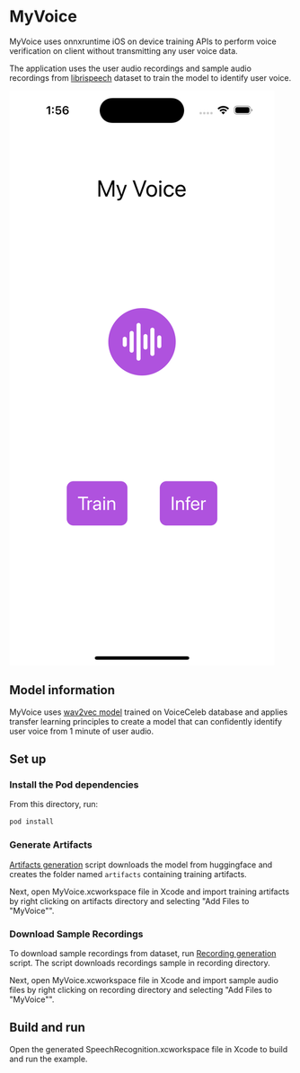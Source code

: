 # MyVoice
MyVoice uses onnxruntime iOS on device training APIs to perform voice verification on client without transmitting any user voice data.

The application uses the user audio recordings and sample audio recordings from [librispeech](https://huggingface.co/datasets/librispeech_asr) dataset to train the model to identify user voice. 



![Screenshot](./screenshot.png)
## Model information

MyVoice uses [wav2vec model](https://huggingface.co/superb/wav2vec2-base-superb-sid) trained on VoiceCeleb database and applies transfer learning principles to create a model that can confidently identify user voice from 1 minute of user audio.

## Set up

### Install the Pod dependencies

From this directory, run:

```bash
pod install
```

### Generate Artifacts
[Artifacts generation](./artifacts_gen.ipynb) script downloads the model from huggingface and creates the folder named `artifacts` containing training artifacts. 

Next, open MyVoice.xcworkspace file in Xcode and import training artifacts by right clicking on artifacts directory and selecting "Add Files to "MyVoice"".


### Download Sample Recordings
To download sample recordings from dataset, run [Recording generation](./recording_gen.ipynb) script. The script downloads recordings sample in recording directory. 

Next, open MyVoice.xcworkspace file in Xcode and import sample audio files by right clicking on recording directory and selecting "Add Files to "MyVoice"".

## Build and run

Open the generated SpeechRecognition.xcworkspace file in Xcode to build and run the example.